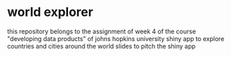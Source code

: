 # world explorer

this repository belongs to the assignment of week 4 of the course "developing data products" of johns hopkins university
shiny app to explore countries and cities around the world
slides to pitch the shiny app
